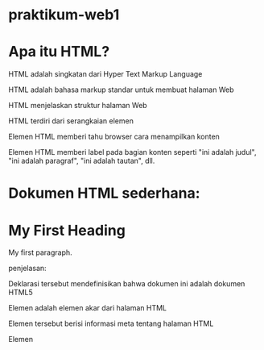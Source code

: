 # praktikum-web1
# Apa itu HTML?
HTML adalah singkatan dari Hyper Text Markup Language

HTML adalah bahasa markup standar untuk membuat halaman Web

HTML menjelaskan struktur halaman Web

HTML terdiri dari serangkaian elemen

Elemen HTML memberi tahu browser cara menampilkan konten

Elemen HTML memberi label pada bagian konten seperti "ini adalah judul", "ini adalah paragraf", "ini adalah tautan", dll.
# Dokumen HTML sederhana:

  <!DOCTYPE html>
  
<html>
  
<head>
  
<title> Page Title </title>

</head>

<body>
  
<h1>My First Heading</h1>

<p>My first paragraph.</p>

</body>

</html>

  penjelasan:
  
Deklarasi tersebut <!DOCTYPE html>mendefinisikan bahwa dokumen ini adalah dokumen HTML5

Elemen <html>adalah elemen akar dari halaman HTML

Elemen tersebut <head>berisi informasi meta tentang halaman HTML

Elemen <title>menentukan judul untuk halaman HTML (yang ditampilkan di bilah judul browser atau di tab halaman)

Elemen <body>mendefinisikan badan dokumen, dan merupakan wadah untuk semua konten yang terlihat, seperti judul, paragraf, gambar, hyperlink, tabel, daftar, dll.

Elemen <h1>mendefinisikan judul besar

Elemen <p>mendefinisikan paragraf
  
# Apa itu Elemen HTML?
Elemen HTML ditentukan oleh tag awal, beberapa konten, dan tag akhir:
< tagname > Konten ada di sini... < /tagname >

Elemen HTML adalah segalanya mulai dari tag awal hingga tag akhir:

Elemen HTML dapat disarangkan (artinya elemen dapat berisi elemen lain).

Semua dokumen HTML terdiri dari elemen HTML bersarang.

Contoh berikut berisi empat elemen HTML ( <html>, <body>, <h1> dan <p>) 

Elemennya <html>adalah elemen root dan mendefinisikan keseluruhan dokumen HTML. Ini memiliki tag awal <html>dan tag akhir </html>. Lalu, di dalam <html>elemen tersebut terdapat <body> elemen  

Elemen <body>mendefinisikan isi dokumen. Ini memiliki tag awal <body>dan tag akhir </body>.
Kemudian, di dalam <body>elemen tersebut terdapat dua elemen lainnya: <h1>dan <p> 

Elemen <h1>mendefinisikan judul. Ini memiliki tag awal <h1>dan tag akhir </h1>  

Elemen <p>mendefinisikan paragraf. Ini memiliki tag awal <p>dan tag akhir </p>  

Elemen HTML yang tidak memiliki konten disebut elemen kosong.

Tag <br>mendefinisikan jeda baris, dan merupakan elemen kosong tanpa tag penutup 

Tag HTML tidak membedakan huruf besar dan kecil: <P>artinya sama dengan <p>.

Standar HTML tidak memerlukan tag huruf kecil, tetapi direkomendasikan huruf kecil dalam HTML
  
 # Attributes HTML:
Semua elemen HTML dapat memiliki atribut
Atribut memberikan informasi tambahan tentang elemen
Atribut selalu ditentukan dalam tag awal
Atribut biasanya datang dalam pasangan nama/nilai seperti: name="value" 
Semua elemen HTML dapat memiliki atribut
Atribut hrefmenentukan <a>URL halaman yang dituju link tersebut
Atribut srcmenentukan <img>jalur ke gambar yang akan ditampilkan
Atribut widthdan heightmemberikan <img>informasi ukuran untuk gambar
Atribut altmenyediakan <img>teks alternatif untuk sebuah gambar
Atribut styledigunakan untuk menambahkan gaya ke suatu elemen, seperti warna, font, ukuran, dan lainnya
Atribut langtag <html>menyatakan bahasa halaman Web
Atribut titlemendefinisikan beberapa informasi tambahan tentang suatu elemen 

# Beberapa perintah di HTML:
  - Heading HTML
Heading HTML ditentukan dengan tag <h1>to <h6>.
<h1>mendefinisikan judul yang paling penting. <h6>mendefinisikan judul yang paling tidak penting
input:
<!DOCTYPE html>
<html>
<body>
<h1>This is heading 1</h1>
<h2>This is heading 2</h2>
<h3>This is heading 3</h3>
<h4>This is heading 4</h4>
<h5>This is heading 5</h5>
<h6>This is heading 6</h6>
</body>
</html>
output:
  - Paragraf HTML
Paragraf HTML didefinisikan dengan <p>tag
input:
<!DOCTYPE html>
<html>
<body>
<p>This is a paragraph.</p>
<p>This is another paragraph.</p>
</body>
</html>
output:
  - Link HTML
Link HTML ditentukan dengan <a>tag
Tujuan link ditentukan dalam hrefatribut. 
Atribut digunakan untuk memberikan informasi tambahan tentang elemen HTML.  
input:
<!DOCTYPE html>
<html>
<body>
<h2>HTML Links</h2>
<a href="https://www.w3schools.com">This is a link</a>
</body>
</html>
output:
  - gambar HTML
Gambar HTML ditentukan dengan <img>tag.
File sumber ( src), teks alternatif ( alt), width, dan heightdisediakan sebagai atribut
input:
<!DOCTYPE html>
<html>
<body>
<h2>HTML Images</h2>
<p>HTML images are defined with the img tag:</p>
<img src="w3schools.jpg" alt="W3Schools.com" width="104" height="142">
</body>
</html>
output:



# Apa itu CSS
CSS adalah singkatan dari Cascading Style Sheet

CSS menjelaskan bagaimana elemen HTML ditampilkan di layar, kertas, atau di media lain

CSS menghemat banyak pekerjaan. Itu dapat mengontrol tata letak beberapa halaman web sekaligus

Stylesheet eksternal disimpan dalam file CSS

CSS digunakan untuk menentukan gaya halaman web Anda, termasuk desain, tata letak, dan variasi tampilan untuk berbagai perangkat dan ukuran layar.

# sintaks CSS:

selector menunjuk ke elemen HTML yang ingin Anda gaya.

Blok deklarasi berisi satu atau lebih deklarasi yang dipisahkan oleh titik koma.

Setiap deklarasi menyertakan nama properti CSS dan nilainya, dipisahkan oleh titik dua.

Beberapa deklarasi CSS dipisahkan dengan titik koma, dan blok deklarasi diapit oleh kurung kurawal.

contohnya:

p{
  color: red;
  text-align: center;
  }

penjelasan:

padalah pemilih dalam CSS (menunjuk ke elemen HTML yang ingin Anda gaya: <p>).

coloradalah properti, dan redmerupakan nilai properti

text-alignadalah properti, dan centermerupakan nilai properti

# ID selector

selector ID CSS

selector id menggunakan atribut id dari elemen HTML untuk memilih elemen tertentu.

Id suatu elemen bersifat unik dalam suatu halaman, sehingga pemilih id digunakan untuk memilih satu elemen unik!

Untuk memilih elemen dengan id tertentu, tulis karakter hash (#), diikuti dengan id elemen tersebut.

# Class selector

selector class CSS

selector class memilih elemen HTML dengan atribut kelas tertentu.

Untuk memilih elemen dengan kelas tertentu, tuliskan karakter titik (.), diikuti dengan nama kelas.

# Universal selector

selector Universal CSS

selector universal (*) memilih semua elemen HTML pada halaman.

# Grouping selector

Grouping selector CSS

 grouping selector memilih semua elemen HTML dengan definisi gaya yang sama.

Lihatlah kode CSS berikut (elemen h1, h2, dan p memiliki definisi gaya yang sama)

# Tiga Cara Memasukkan CSS
Ada tiga cara menyisipkan style sheet:

CSS eksternal

CSS Internal

CSS Inline

# CSS eksternal
Dengan style sheet eksternal, Anda dapat mengubah tampilan seluruh situs web hanya dengan mengubah satu file!

Setiap halaman HTML harus menyertakan referensi ke file style sheet eksternal di dalam elemen <link>, di dalam bagian head.

Style sheet eksternal dapat ditulis dalam editor teks apa pun, dan harus disimpan dengan ekstensi .css.

File .css eksternal tidak boleh berisi tag HTML apa pun.

Berikut tampilan file "mystyle.css"

# CSS dalaman
Lembar gaya internal dapat digunakan jika satu halaman HTML memiliki gaya yang unik.

Gaya internal didefinisikan di dalam elemen <style>, di dalam bagian head.

# CSS Inline
Gaya inline dapat digunakan untuk menerapkan gaya unik pada satu elemen.

Untuk menggunakan gaya sebaris, tambahkan atribut style ke elemen yang relevan. Atribut style dapat berisi properti CSS apa pun.
